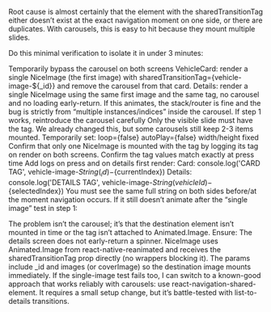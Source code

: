 Root cause is almost certainly that the element with the sharedTransitionTag either doesn’t exist at the exact navigation moment on one side, or there are duplicates. With carousels, this is easy to hit because they mount multiple slides.

Do this minimal verification to isolate it in under 3 minutes:

Temporarily bypass the carousel on both screens
VehicleCard: render a single NiceImage (the first image) with sharedTransitionTag={vehicle-image-${_id}} and remove the carousel from that card.
Details: render a single NiceImage using the same first image and the same tag, no carousel and no loading early-return.
If this animates, the stack/router is fine and the bug is strictly from “multiple instances/indices” inside the carousel.
If step 1 works, reintroduce the carousel carefully
Only the visible slide must have the tag. We already changed this, but some carousels still keep 2-3 items mounted. Temporarily set:
loop={false}
autoPlay={false}
width/height fixed
Confirm that only one NiceImage is mounted with the tag by logging its tag on render on both screens.
Confirm the tag values match exactly at press time
Add logs on press and on details first render:
Card: console.log('CARD TAG', vehicle-image-${String(_id)}-${currentIndex})
Details: console.log('DETAILS TAG', vehicle-image-${String(vehicleId)}-${selectedIndex})
You must see the same full string on both sides before/at the moment navigation occurs.
If it still doesn’t animate after the “single image” test in step 1:

The problem isn’t the carousel; it’s that the destination element isn’t mounted in time or the tag isn’t attached to Animated.Image.
Ensure:
The details screen does not early-return a spinner.
NiceImage uses Animated.Image from react-native-reanimated and receives the sharedTransitionTag prop directly (no wrappers blocking it).
The params include _id and images (or coverImage) so the destination image mounts immediately.
If the single-image test fails too, I can switch to a known-good approach that works reliably with carousels: use react-navigation-shared-element. It requires a small setup change, but it’s battle-tested with list-to-details transitions.